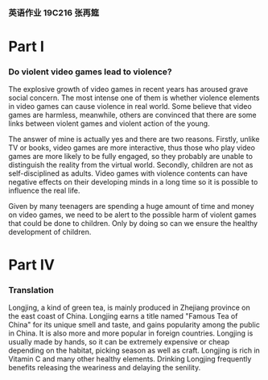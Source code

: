 ### 英语作业  19C216  张再筵

# Part I

### Do violent video games lead to violence?

The explosive growth of video games in recent years has aroused grave social concern.  The most intense one of them is  whether violence elements in video games can cause violence in real world. Some believe that video games are harmless, meanwhile, others are convinced that there are some links between violent games and violent action of the young.

The answer of mine is actually yes and there are two reasons. Firstly, unlike TV or books, video games are more interactive, thus those who play video games are more likely to be fully engaged, so they probably are unable to distinguish the reality from the virtual world. Secondly, children are not as self-disciplined as adults. Video games with violence contents can have negative effects on their developing minds in a long time so it is possible to influence the real life.

Given by many teenagers are spending a huge amount of time and money on video games, we need to be alert to the possible harm of violent games that could be done to children. Only by doing so can we ensure the healthy development of children.

# Part IV

### Translation

Longjing, a kind of green tea, is mainly produced in Zhejiang province on the east coast of China. Longjing earns a title named "Famous Tea of China" for its unique smell and taste, and gains popularity among the public in China. It is also more and more popular in foreign countries. Longjing is usually made by hands, so it can be extremely expensive or cheap depending on the habitat, picking season as well as craft. Longjing is rich in Vitamin C and many other healthy elements. Drinking Longjing frequently benefits releasing the weariness and delaying the senility.
